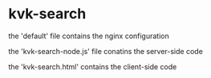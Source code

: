 # kvk-search

the 'default' file contains the nginx configuration

the 'kvk-search-node.js' file conatins the server-side code

the 'kvk-search.html' contains the client-side code
